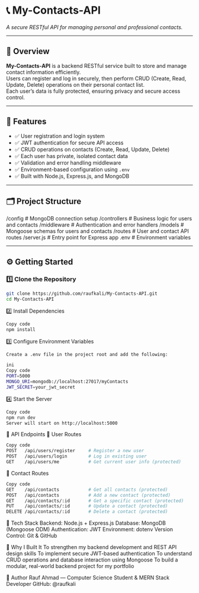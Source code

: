 # 📞 My-Contacts-API  
*A secure RESTful API for managing personal and professional contacts.*

---

## 🚀 Overview  
**My-Contacts-API** is a backend RESTful service built to store and manage contact information efficiently.  
Users can register and log in securely, then perform CRUD (Create, Read, Update, Delete) operations on their personal contact list.  
Each user’s data is fully protected, ensuring privacy and secure access control.

---

## 🔧 Features  
- ✅ User registration and login system  
- ✅ JWT authentication for secure API access  
- ✅ CRUD operations on contacts (Create, Read, Update, Delete)  
- ✅ Each user has private, isolated contact data  
- ✅ Validation and error handling middleware  
- ✅ Environment-based configuration using `.env`  
- ✅ Built with Node.js, Express.js, and MongoDB  

---

## 🗂️ Project Structure  
/config # MongoDB connection setup
/controllers # Business logic for users and contacts
/middleware # Authentication and error handlers
/models # Mongoose schemas for users and contacts
/routes # User and contact API routes
/server.js # Entry point for Express app
.env # Environment variables

---

## ⚙️ Getting Started  

### 1️⃣ Clone the Repository  
```bash
git clone https://github.com/raufkali/My-Contacts-API.git
cd My-Contacts-API
```
2️⃣ Install Dependencies
```bash
Copy code
npm install
```
3️⃣ Configure Environment Variables
```bash
Create a .env file in the project root and add the following:

ini
Copy code
PORT=5000
MONGO_URI=mongodb://localhost:27017/myContacts
JWT_SECRET=your_jwt_secret
```
4️⃣ Start the Server
```bash
Copy code
npm run dev
Server will start on http://localhost:5000
```
🧠 API Endpoints
👤 User Routes

```bash
Copy code
POST   /api/users/register     # Register a new user  
POST   /api/users/login        # Log in existing user  
GET    /api/users/me           # Get current user info (protected)
```
📇 Contact Routes
```bash
Copy code
GET    /api/contacts           # Get all contacts (protected)  
POST   /api/contacts           # Add a new contact (protected)  
GET    /api/contacts/:id       # Get a specific contact (protected)  
PUT    /api/contacts/:id       # Update a contact (protected)  
DELETE /api/contacts/:id       # Delete a contact (protected)
```
🧰 Tech Stack
Backend: Node.js + Express.js
Database: MongoDB (Mongoose ODM)
Authentication: JWT
Environment: dotenv
Version Control: Git & GitHub

🧩 Why I Built It
To strengthen my backend development and REST API design skills
To implement secure JWT-based authentication
To understand CRUD operations and database interaction using Mongoose
To build a modular, real-world backend project for my portfolio

👤 Author
Rauf Ahmad — Computer Science Student & MERN Stack Developer
GitHub: @raufkali
